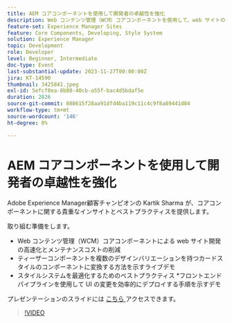 ```yaml
---
title: AEM コアコンポーネントを使用して開発者の卓越性を強化
description: Web コンテンツ管理（WCM）コアコンポーネントを使用して、web サイトの開発を高速化し、メンテナンスコストを削減します。 ティーザーコンポーネントを複数のデザインバリエーションを持つカードスタイルのコンポーネントに変換する方法を示すライブデモ。 スタイルシステムを最適化するためのベストプラクティス。 フロントエンドパイプラインを使用して UI 変更を効率的にデプロイする手順のデモ。
feature-set: Experience Manager Sites
feature: Core Components, Developing, Style System
solution: Experience Manager
topic: Development
role: Developer
level: Beginner, Intermediate
doc-type: Event
last-substantial-update: 2023-11-27T00:00:00Z
jira: KT-14590
thumbnail: 3425841.jpeg
exl-id: 5efcf8ea-8b80-40cb-a55f-bac4d5bdaf5e
duration: 2826
source-git-commit: 088615f28aa91dfd4ba119c11c4c9f8a89441d84
workflow-type: tm+mt
source-wordcount: '146'
ht-degree: 0%

---
```


# AEM コアコンポーネントを使用して開発者の卓越性を強化

Adobe Experience Manager顧客チャンピオンの Kartik Sharma が、コアコンポーネントに関する貴重なインサイトとベストプラクティスを提供します。

取り組む準備をします。

* Web コンテンツ管理（WCM）コアコンポーネントによる web サイト開発の高速化とメンテナンスコストの削減
* ティーザーコンポーネントを複数のデザインバリエーションを持つカードスタイルのコンポーネントに変換する方法を示すライブデモ
* スタイルシステムを最適化するためのベストプラクティス
*フロントエンドパイプラインを使用して UI の変更を効率的にデプロイする手順を示すデモ

プレゼンテーションのスライドには [ こちら ](/help/learn-from-your-peers/assets/experience-manager/sept2023/aem-core-components.pdf) アクセスできます。

>[!VIDEO](https://video.tv.adobe.com/v/3425841/?learn=on)
